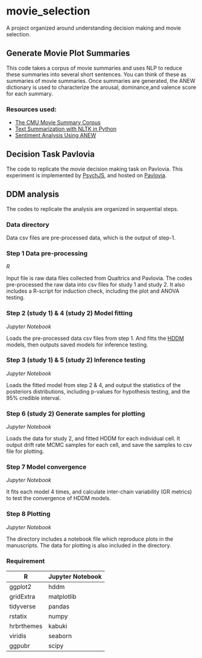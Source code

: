 # movie_selection
A project organized around understanding decision making and movie selection.


## Generate Movie Plot Summaries
This code takes a corpus of movie summaries and uses NLP to reduce these summaries into several short sentences. You can think of these as summaries of movie summaries. Once summaries are generated, the ANEW dictionary is used to characterize the arousal, dominance,and valence score for each summary.

### Resources used:
* [The CMU Movie Summary Corpus](http://www.cs.cmu.edu/~ark/personas/)
* [Text Summarization with NLTK in Python](https://stackabuse.com/text-summarization-with-nltk-in-python/)
* [Sentiment Analysis Using ANEW](https://github.com/dwzhou/SentimentAnalysis)

## Decision Task Pavlovia
The code to replicate the movie decision making task on Pavlovia. This experiment is implemented by [PsychJS](https://www.psychopy.org/online/psychojsCode.html), and hosted on [Pavlovia](https://pavlovia.org/).

## DDM analysis
The codes to replicate the analysis are organized in sequential steps. 

### Data directory
Data csv files are pre-processed data, which is the output of step-1. 

### Step 1 Data pre-processing
*R*

Input file is raw data files collected from Qualtrics and Pavlovia. 
The codes pre-processed the raw data into csv files for study 1 and study 2.
It also includes a R-script for induction check, including the plot and ANOVA testing. 

### Step 2 (study 1) & 4 (study 2) Model fitting
*Jupyter Notebook*

Loads the pre-processed data csv files from step 1. And fitts the [HDDM](http://ski.clps.brown.edu/hddm_docs/) models, then outputs saved models for inference testing.

### Step 3 (study 1) & 5 (study 2) Inference testing
*Jupyter Notebook*

Loads the fitted model from step 2 & 4, and output the statistics of the posteriors distributions, including p-values for hypothesis testing, and the 95% credible interval.

### Step 6 (study 2) Generate samples for plotting
*Jupyter Notebook*

Loads the data for study 2, and fitted HDDM for each individual cell. It output drift rate MCMC samples for each cell, and save the samples to csv file for plotting.

### Step 7 Model convergence
*Jupyter Notebook*

It fits each model 4 times, and calculate inter-chain variability (GR metrics) to test the convergence of HDDM models. 

### Step 8 Plotting
*Jupyter Notebook*

The directory includes a notebook file which reproduce plots in the manuscripts. The data for plotting is also included in the directory. 

### Requirement
R | Jupyter Notebook
------------ | -------------
ggplot2 | hddm
gridExtra | matplotlib
tidyverse | pandas
rstatix | numpy
hrbrthemes | kabuki
viridis | seaborn
ggpubr | scipy

